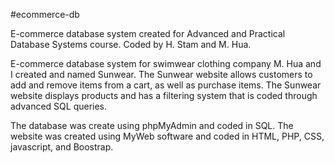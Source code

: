 #ecommerce-db

E-commerce database system created for Advanced and Practical Database Systems course.
Coded by H. Stam and M. Hua.

E-commerce database system for swimwear clothing company M. Hua and I created and named Sunwear.
The Sunwear website allows customers to add and remove items from a cart, as well as purchase items.
The Sunwear website displays products and has a filtering system that is coded through advanced SQL queries.

The database was create using phpMyAdmin and coded in SQL.
The website was created using MyWeb software and coded in HTML, PHP, CSS, javascript, and Boostrap. 
